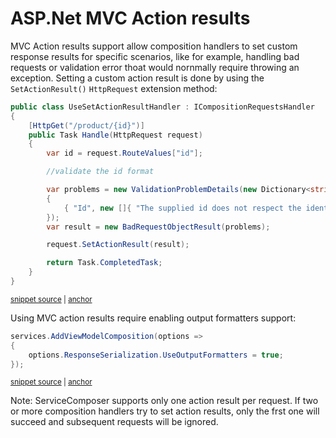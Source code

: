 # ASP.Net MVC Action results

MVC Action results support allow composition handlers to set custom response results for specific scenarios, like for example, handling bad requests or validation error thoat would nornmally require throwing an exception. Setting a custom action result is done by using the `SetActionResult()` `HttpRequest` extension method:

<!-- snippet: action-results -->
<a id='snippet-net-core-3x-action-results'></a>
```cs
public class UseSetActionResultHandler : ICompositionRequestsHandler
{
    [HttpGet("/product/{id}")]
    public Task Handle(HttpRequest request)
    {
        var id = request.RouteValues["id"];

        //validate the id format

        var problems = new ValidationProblemDetails(new Dictionary<string, string[]>()
        {
            { "Id", new []{ "The supplied id does not respect the identifier format." } }
        });
        var result = new BadRequestObjectResult(problems);

        request.SetActionResult(result);

        return Task.CompletedTask;
    }
}
```
<sup><a href='/src/Snippets.NetCore3x/ActionResult/UseSetActionResultHandler.cs#L10-L31' title='Snippet source file'>snippet source</a> | <a href='#snippet-net-core-3x-action-results' title='Start of snippet'>anchor</a></sup>
<!-- endSnippet -->

Using MVC action results require enabling output formatters support:

<!-- snippet: action-results-required-config -->
<a id='snippet-net-core-3x-action-results-required-config'></a>
```cs
services.AddViewModelComposition(options =>
{
    options.ResponseSerialization.UseOutputFormatters = true;
});
```
<sup><a href='/src/Snippets.NetCore3x/ActionResult/UseSetActionResultHandler.cs#L37-L42' title='Snippet source file'>snippet source</a> | <a href='#snippet-net-core-3x-action-results-required-config' title='Start of snippet'>anchor</a></sup>
<!-- endSnippet -->

Note: ServiceComposer supports only one action result per request. If two or more composition handlers try to set action results, only the frst one will succeed and subsequent requests will be ignored.
